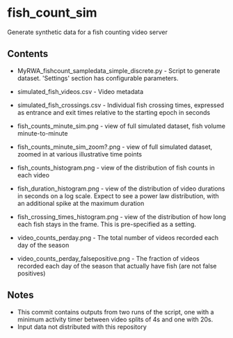 # fish_count_sim

Generate synthetic data for a fish counting video server

## Contents

* MyRWA_fishcount_sampledata_simple_discrete.py - Script to generate dataset.  'Settings' section has configurable parameters.

* simulated_fish_videos.csv - Video metadata
* simulated_fish_crossings.csv - Individual fish crossing times, expressed as entrance and exit times relative to the starting epoch in seconds

* fish_counts_minute_sim.png - view of full simulated dataset, fish volume minute-to-minute
* fish_counts_minute_sim_zoom?.png - view of full simulated dataset, zoomed in at various illustrative time points

* fish_counts_histogram.png - view of the distribution of fish counts in each video
* fish_duration_histogram.png - view of the distribution of video durations in seconds on a log scale.  Expect to see a power law distribution, with an additional spike at the maximum duration
* fish_crossing_times_histogram.png - view of the distribution of how long each fish stays in the frame.  This is pre-specified as a setting.
* video_counts_perday.png - The total number of videos recorded each day of the season
* video_counts_perday_falsepositive.png - The fraction of videos recorded each day of the season that actually have fish (are not false positives)

## Notes

* This commit contains outputs from two runs of the script, one with a minimum activity timer between video splits of 4s and one with 20s.
* Input data not distributed with this repository
